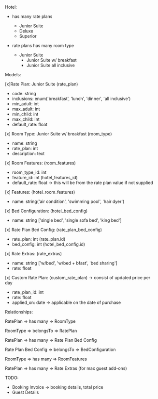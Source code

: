 Hotel:
  - has many rate plans
    - Junior Suite
    - Deluxe
    - Superior

  - rate plans has many room type
    - Junior Suite
      - Junior Suite w/ breakfast
      - Junior Suite all inclusive

Models:

[x]Rate Plan: Junior Suite (rate_plan)
  - code: string
  - inclusions: enum('breakfast', 'lunch', 'dinner', 'all inclusive')
  - min_adult: int
  - max_adult: int
  - min_child: int
  - max_child: int
  - default_rate: float

[x] Room Type: Junior Suite w/ breakfast (room_type)
  - name: string
  - rate_plan: int
  - description: text

[x] Room Features: (room_features)
  - room_type_id: int
  - feature_id: int (hotel_features_id)
  - default_rate: float -> this will be from the rate plan value if not supplied

[x] Features: (hotel_room_features)
  - name: string('air condition', 'swimming pool', 'hair dyer')

[x] Bed Configuration: (hotel_bed_config)
  - name: string ['single bed', 'single sofa bed', 'king bed']

[x] Rate Plan Bed Config: (rate_plan_bed_config)
  - rate_plan: int (rate_plan.id)
  - bed_config: int (hotel_bed_config.id)

[x] Rate Extras: (rate_extras)
  - name: string ['w/bed', 'w/bed + bfast', 'bed sharing']
  - rate: float

[x] Custom Rate Plan: (custom_rate_plan) -> consist of updated price per day
  - rate_plan_id: int
  - rate: float
  - applied_on: date -> applicable on the date of purchase

Relationships:

RatePlan => has many => RoomType

RoomType => belongsTo => RatePlan

RatePlan => has many => Rate Plan Bed Config

Rate Plan Bed Config => belongsTo => BedConfiguration

RoomType => has many => RoomFeatures

RatePlan => has many => Rate Extras (for max guest add-ons)


TODO:
- Booking Invoice -> booking details, total price
- Guest Details